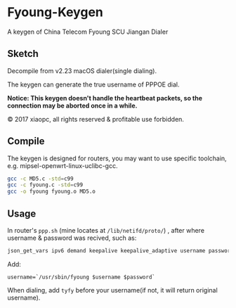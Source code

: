 # Fyoung-Keygen
A keygen of China Telecom Fyoung SCU Jiangan Dialer

## Sketch

Decompile from v2.23 macOS dialer(single dialing).

The keygen can generate the true username of PPPOE dial.

**Notice: This keygen doesn't handle the heartbeat packets, so the connection may be aborted once in a while.**

&copy; 2017 xiaopc, all rights reserved & profitable use forbidden. 

## Compile

The keygen is designed for routers, you may want to use specific toolchain, e.g. mipsel-openwrt-linux-uclibc-gcc.

```bash
gcc -c MD5.c -std=c99
gcc -c fyoung.c -std=c99
gcc -o fyoung fyoung.o MD5.o
```

## Usage

In router's `ppp.sh` (mine locates at `/lib/netifd/proto/`) , after where username & password was recived, such as:

```bash
json_get_vars ipv6 demand keepalive keepalive_adaptive username password pppd_options pppname unnumbered
```

Add:

```
username=`/usr/sbin/fyoung $username $password`
```

When dialing, add `tyfy` before your username(if not, it will return original username).